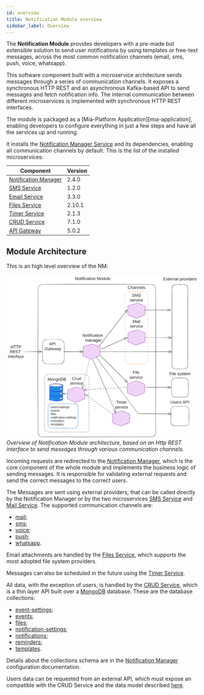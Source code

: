 ```yaml
---
id: overview
title: Notification Module overview
sidebar_label: Overview
---
```


<!--
WARNING: this file was automatically generated by Mia-Platform Doc Aggregator.
DO NOT MODIFY IT BY HAND.
Instead, modify the source file and run the aggregator to regenerate this file.
-->

The **Notification Module** provides developers with a pre-made but extensible solution to send user notifications by using templates or free-text messages, across the most common notification channels (email, sms, push, voice, whatsapp).

This software component built with a microservice architecture sends messages through a series of communication channels. It exposes a synchronous HTTP REST and an asynchronous Kafka-based API to send messages and fetch notification info.
The internal communication between different microservices is implemented with synchronous HTTP REST interfaces.

The module is packaged as a [Mia-Platform Application][mia-application], enabling developers to configure everything in just a few steps and have all the services up and running.

It installs the [Notification Manager Service][mia-notification-manager] and its dependencies, enabling all communication channels by default. This is the list of the installed microservices:

| Component                                        | Version |
|--------------------------------------------------|---------|
| [Notification Manager][mia-notification-manager] | 2.4.0   |
| [SMS Service][mia-sms-service]                   | 1.2.0   |
| [Email Service][mia-mail-service]                | 3.3.0   |
| [Files Service][mia-files-service]               | 2.10.1  |
| [Timer Service][mia-timer-service]               | 2.1.3   |
| [CRUD Service][mia-crud-service]                 | 7.1.0   |
| [API Gateway][mia-api-gateway]                   | 5.0.2   |


## Module Architecture

This is an high level overview of the NM:

![Notification Module Architecture](img/high-level-architecture.png)
*Overview of Notification Module architecture, based on an Http REST interface to send messages through various communication channels.*

Incoming requests are redirected to the [Notification Manager][mia-notification-manager], which is the core component of the whole module and implements the business logic of sending messages. It is responsible for validating external requests and send the correct messages to the correct users.

The Messages are sent using external providers, that can be called directly by the Notification Manager or by the two microservices  [SMS Service][mia-sms-service] and [Mail Service][mia-mail-service]. The supported communication channels are:

- [mail][channel-mail];
- [sms][channel-sms];
- [voice][channel-push];
- [push][channel-voice];
- [whatsapp][channel-whatsapp]. 

Email attachments are handled by the [Files Service][mia-files-service], which supports the most adopted file system providers.

Messages can also be scheduled in the future using the [Timer Service][mia-timer-service].

All data, with the exception of users, is handled by the [CRUD Service][mia-crud-service], which is a thin layer API built over a [MongoDB][mongodb] database. These are the database collections:

- [event-settings][crud-devent-settings];
- [events][crud-events];
- [files][crud-files];
- [notification-settings][crud-notification-settings];
- [notifications][crud-notifications];
- [reminders][crud-reminders];
- [templates][crud-templates].

Details about the collections schema are in the [Notification Manager][mia-notification-manager-crud] configuration documentation.

Users data can be requested from an external API, which must expose an compatible with the CRUD Service and the data model described [here][mia-notification-manager-users].


[mia-notification-manager]: /runtime_suite/notification-manager-service/20_configuration.md#channels-configuration
[mia-notification-manager-crud]: /runtime_suite/notification-manager-service/20_configuration.md#crud-collections
[mia-notification-manager-users]: /runtime_suite/notification-manager-service/20_configuration.md#users-crud
[mia-sms-service]: /runtime_suite/sms-service/10_overview.md
[mia-mail-service]: /runtime_suite/ses-mail-notification-service/configuration.md
[mia-files-service]: /runtime_suite/files-service/configuration.mdx
[mia-timer-service]: /runtime_suite/timer-service/20_configuration.md
[mia-crud-service]: /runtime_suite/crud-service/10_overview_and_usage.md
[mia-api-gateway]: /runtime_suite/api-gateway/10_overview.md

[mongodb]: https://www.mongodb.com/

[crud-devent-settings]: /runtime_suite/notification-manager-service/20_configuration.md#event-settings-crud
[crud-events]: /runtime_suite/notification-manager-service/20_configuration.md#events-crud
[crud-files]: /runtime_suite/files-service/configuration.mdx#crud-collection
[crud-notification-settings]: /runtime_suite/notification-manager-service/20_configuration.md#notification-settings-crud
[crud-notifications]: /runtime_suite/notification-manager-service/20_configuration.md#notifications-crud
[crud-reminders]: /runtime_suite/timer-service/20_configuration.md#dedicated-crud
[crud-templates]: /runtime_suite/notification-manager-service/20_configuration.md#templates-crud

[channel-mail]: /runtime_suite/notification-manager-service/10_overview.md#email
[channel-sms]: /runtime_suite/notification-manager-service/10_overview.md#sms
[channel-push]: /runtime_suite/notification-manager-service/10_overview.md#push-notifications
[channel-voice]: /runtime_suite/notification-manager-service/10_overview.md#voice-calls
[channel-whatsapp]: /runtime_suite/notification-manager-service/10_overview.md#whatsapp-messages

[newman-cli]: https://learning.postman.com/docs/collections/using-newman-cli/command-line-integration-with-newman/
